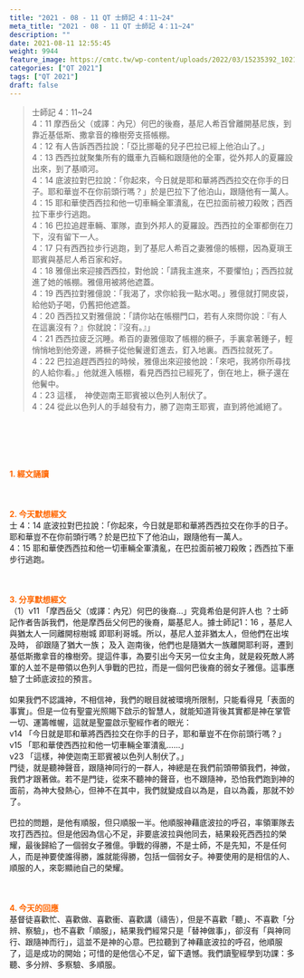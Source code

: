 ```yaml
---
title: "2021 - 08 - 11 QT 士師記 4：11~24"
meta_title: "2021 - 08 - 11 QT 士師記 4：11~24"
description: ""
date: 2021-08-11 12:55:45
weight: 9944
feature_image: https://cmtc.tw/wp-content/uploads/2022/03/15235392_10211799862337740_180693556567566654_o-1.webp
categories: ["QT 2021"]
tags: ["QT 2021"]
draft: false
---
```


<blockquote>士師記 4：11~24<br />
4：11 摩西岳父（或譯：內兄）何巴的後裔，基尼人希百曾離開基尼族，到靠近基低斯、撒拿音的橡樹旁支搭帳棚。<br />
4：12 有人告訴西西拉說：「亞比挪菴的兒子巴拉已經上他泊山了。」<br />
4：13 西西拉就聚集所有的鐵車九百輛和跟隨他的全軍，從外邦人的夏羅設出來，到了基順河。<br />
4：14 底波拉對巴拉說：「你起來，今日就是耶和華將西西拉交在你手的日子。耶和華豈不在你前頭行嗎？」於是巴拉下了他泊山，跟隨他有一萬人。<br />
4：15 耶和華使西西拉和他一切車輛全軍潰亂，在巴拉面前被刀殺敗；西西拉下車步行逃跑。<br />
4：16 巴拉追趕車輛、軍隊，直到外邦人的夏羅設。西西拉的全軍都倒在刀下，沒有留下一人。<br />
4：17 只有西西拉步行逃跑，到了基尼人希百之妻雅億的帳棚，因為夏瑣王耶賓與基尼人希百家和好。<br />
4：18 雅億出來迎接西西拉，對他說：「請我主進來，不要懼怕」；西西拉就進了她的帳棚。雅億用被將他遮蓋。<br />
4：19 西西拉對雅億說：「我渴了，求你給我一點水喝。」雅億就打開皮袋，給他奶子喝，仍舊把他遮蓋。<br />
4：20 西西拉又對雅億說：「請你站在帳棚門口，若有人來問你說：『有人在這裏沒有？』你就說：『沒有。』」<br />
4：21 西西拉疲乏沉睡。希百的妻雅億取了帳棚的橛子，手裏拿著錘子，輕悄悄地到他旁邊，將橛子從他鬢邊釘進去，釘入地裏。西西拉就死了。<br />
4：22 巴拉追趕西西拉的時候，雅億出來迎接他說：「來吧，我將你所尋找的人給你看。」他就進入帳棚，看見西西拉已經死了，倒在地上，橛子還在他鬢中。<br />
4：23 這樣，　神使迦南王耶賓被以色列人制伏了。<br />
4：24 從此以色列人的手越發有力，勝了迦南王耶賓，直到將他滅絕了。</blockquote><br />
&nbsp;<br />
<br />
&nbsp;<br />
<br />
<span style="color: #ff6600;"><strong>1. </strong><strong>經文誦讀</strong></span><br />
<br />
<span style="color: #ff6600;"><strong> </strong></span><br />
<br />
<span style="color: #ff6600;"><strong>2. 今天默想</strong><strong>經文<br />
</strong></span>士 4：14 底波拉對巴拉說：「你起來，今日就是耶和華將西西拉交在你手的日子。耶和華豈不在你前頭行嗎？於是巴拉下了他泊山，跟隨他有一萬人。<br />
4：15 耶和華使西西拉和他一切車輛全軍潰亂，在巴拉面前被刀殺敗；西西拉下車步行逃跑。<br />
<br />
&nbsp;<br />
<br />
<span style="color: #ff6600;"><strong>3. 分享默想經文<br />
</strong></span>（1）v11 「摩西岳父（或譯：內兄）何巴的後裔…」究竟希伯是何許人也 ？士師記作者告訴我們，他是摩西岳父何巴的後裔，屬基尼人。據士師記1：16 ，基尼人與猶太人一同離開棕樹城 即耶利哥城。所以，基尼人並非猶太人，但他們在出埃及時， 卻跟隨了猶大一族； 及入 迦南後，他們也是隨猶大一族離開耶利哥，遷到基低斯撒拿音的橡樹旁。提這件事，為要引出今天另一位女主角，就是殺死敵人將軍的人並不是帶領以色列人爭戰的巴拉，而是一個何巴後裔的弱女子雅億。這事應驗了士師底波拉的預言。<br />
<br />
如果我們不認識神，不相信神，我們的眼目就被環境所限制，只能看得見「表面的事實」。但是一位有聖靈光照賜下啟示的智慧人，就能知道背後其實都是神在掌管一切、運籌帷幄，這就是聖靈啟示聖經作者的眼光：<br />
v14 「今日就是耶和華將西西拉交在你手的日子，耶和華豈不在你前頭行嗎？」<br />
v15 「耶和華使西西拉和他一切車輛全軍潰亂……」<br />
v23 「這樣，神使迦南王耶賓被以色列人制伏了。」<br />
門徒，就是聽神聲音，跟隨神同行的一群人，神總是在我們前頭帶領我們，神做，我們才跟著做。若不是門徒，從來不聽神的聲音，也不跟隨神，恐怕我們跑到神的面前，為神大發熱心，但神不在其中，我們就變成自以為是，自以為義，那就不妙了。<br />
<br />
巴拉的問題，是他有順服，但只順服一半。他順服神藉底波拉的呼召，率領軍隊去攻打西西拉。但是他因為信心不足，非要底波拉與他同去，結果殺死西西拉的榮耀，最後歸給了一個弱女子雅億。爭戰的得勝，不是士師，不是先知，不是任何人，而是神要使誰得勝，誰就能得勝，包括一個弱女子。神要使用的是相信的人、順服的人，來彰顯祂自己的榮耀。<br />
<br />
&nbsp;<br />
<br />
<span style="color: #ff6600;"><strong>4. 今天的回應<br />
</strong></span>基督徒喜歡忙、喜歡做、喜歡衝、喜歡講（禱告），但是不喜歡「聽」、不喜歡「分辨、察驗」，也不喜歡「順服」，結果我們經常只是「替神做事」，卻沒有「與神同行、跟隨神而行」，這並不是神的心意。巴拉聽到了神藉底波拉的呼召，他順服了，這是成功的開始；可惜的是他信心不足，留下遺憾。我們讀聖經學到功課：多聽、多分辨、多察驗、多順服。<br />
<br />
&nbsp;
        